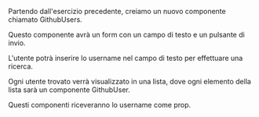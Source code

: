 Partendo dall'esercizio precedente, creiamo un nuovo componente chiamato GithubUsers.

Questo componente avrà un form con un campo di testo e un pulsante di invio.

L'utente potrà inserire lo username nel campo di testo per effettuare una ricerca.

Ogni utente trovato verrà visualizzato in una lista, dove ogni elemento della lista sarà un componente GithubUser.

Questi componenti riceveranno lo username come prop.
